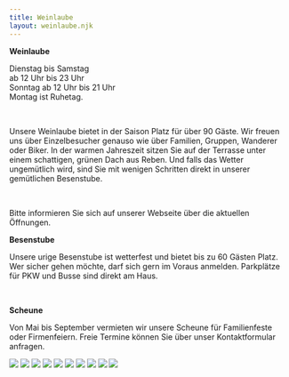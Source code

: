 ```yaml
---
title: Weinlaube
layout: weinlaube.njk
---
```

**Weinlaube**

Dienstag bis Samstag\
ab 12 Uhr bis 23 Uhr\
Sonntag ab 12 Uhr bis 21 Uhr\
Montag ist Ruhetag.  

<br>

Unsere Weinlaube bietet in der Saison Platz für über 90 Gäste. Wir freuen uns über Einzelbesucher genauso wie über Familien, Gruppen, Wanderer oder Biker. In der warmen Jahreszeit sitzen Sie auf der Terrasse unter einem schattigen, grünen Dach aus Reben. Und falls das Wetter ungemütlich wird, sind Sie mit wenigen Schritten direkt in unserer gemütlichen Besenstube.  

<br>

Bitte informieren Sie sich auf unserer Webseite über die aktuellen Öffnungen.

**Besenstube**

Unsere urige Besenstube ist wetterfest und bietet bis zu 60 Gästen Platz. Wer sicher gehen möchte, darf sich gern im Voraus anmelden. Parkplätze für PKW und Busse sind direkt am Haus.  

<br>

**Scheune**

Von Mai bis September vermieten wir unsere Scheune für Familienfeste oder Firmenfeiern. Freie Termine können Sie über unser Kontaktformular anfragen.

![](/assets/img/04_weinlaube/04_weinlaube_01.jpg)
![](/assets/img/04_weinlaube/04_weinlaube_02.jpg)
![](/assets/img/04_weinlaube/04_weinlaube_03.jpg)
![](/assets/img/04_weinlaube/04_weinlaube_04.jpg)
![](/assets/img/04_weinlaube/04_weinlaube_05.jpg)
![](/assets/img/04_weinlaube/04_weinlaube_06.jpg)
![](/assets/img/04_weinlaube/04_weinlaube_07.jpg)
![](/assets/img/04_weinlaube/04_weinlaube_08.jpg)
![](/assets/img/04_weinlaube/04_weinlaube_09.jpg)
![](/assets/img/04_weinlaube/04_weinlaube_10.jpg)

